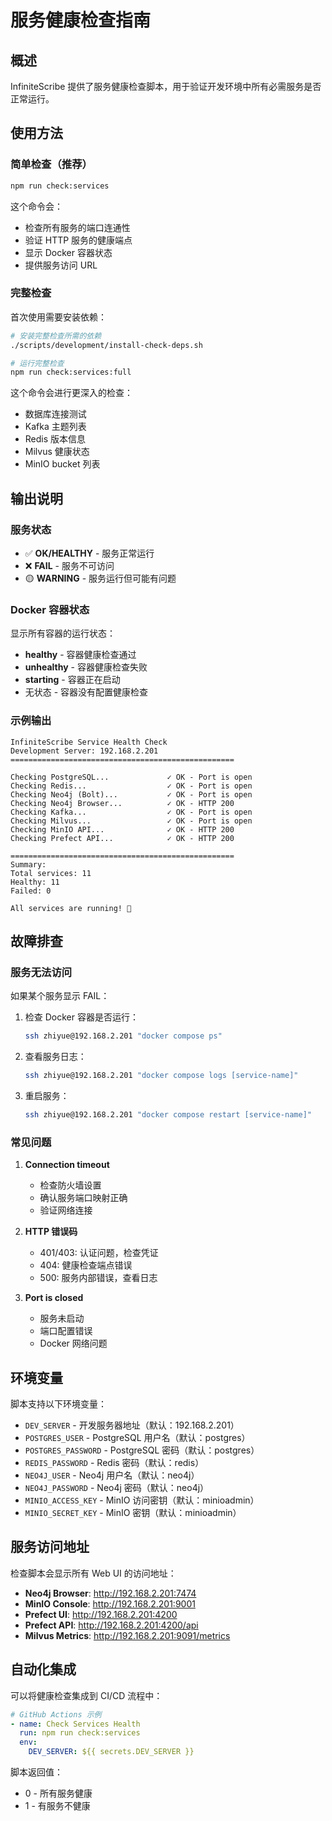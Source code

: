 # 服务健康检查指南

## 概述

InfiniteScribe 提供了服务健康检查脚本，用于验证开发环境中所有必需服务是否正常运行。

## 使用方法

### 简单检查（推荐）

```bash
npm run check:services
```

这个命令会：
- 检查所有服务的端口连通性
- 验证 HTTP 服务的健康端点
- 显示 Docker 容器状态
- 提供服务访问 URL

### 完整检查

首次使用需要安装依赖：

```bash
# 安装完整检查所需的依赖
./scripts/development/install-check-deps.sh

# 运行完整检查
npm run check:services:full
```

这个命令会进行更深入的检查：
- 数据库连接测试
- Kafka 主题列表
- Redis 版本信息
- Milvus 健康状态
- MinIO bucket 列表

## 输出说明

### 服务状态

- ✅ **OK/HEALTHY** - 服务正常运行
- ❌ **FAIL** - 服务不可访问
- 🟡 **WARNING** - 服务运行但可能有问题

### Docker 容器状态

显示所有容器的运行状态：
- **healthy** - 容器健康检查通过
- **unhealthy** - 容器健康检查失败
- **starting** - 容器正在启动
- 无状态 - 容器没有配置健康检查

### 示例输出

```
InfiniteScribe Service Health Check
Development Server: 192.168.2.201
==================================================

Checking PostgreSQL...             ✓ OK - Port is open
Checking Redis...                  ✓ OK - Port is open
Checking Neo4j (Bolt)...           ✓ OK - Port is open
Checking Neo4j Browser...          ✓ OK - HTTP 200
Checking Kafka...                  ✓ OK - Port is open
Checking Milvus...                 ✓ OK - Port is open
Checking MinIO API...              ✓ OK - HTTP 200
Checking Prefect API...            ✓ OK - HTTP 200

==================================================
Summary:
Total services: 11
Healthy: 11
Failed: 0

All services are running! 🎉
```

## 故障排查

### 服务无法访问

如果某个服务显示 FAIL：

1. 检查 Docker 容器是否运行：
   ```bash
   ssh zhiyue@192.168.2.201 "docker compose ps"
   ```

2. 查看服务日志：
   ```bash
   ssh zhiyue@192.168.2.201 "docker compose logs [service-name]"
   ```

3. 重启服务：
   ```bash
   ssh zhiyue@192.168.2.201 "docker compose restart [service-name]"
   ```

### 常见问题

1. **Connection timeout**
   - 检查防火墙设置
   - 确认服务端口映射正确
   - 验证网络连接

2. **HTTP 错误码**
   - 401/403: 认证问题，检查凭证
   - 404: 健康检查端点错误
   - 500: 服务内部错误，查看日志

3. **Port is closed**
   - 服务未启动
   - 端口配置错误
   - Docker 网络问题

## 环境变量

脚本支持以下环境变量：

- `DEV_SERVER` - 开发服务器地址（默认：192.168.2.201）
- `POSTGRES_USER` - PostgreSQL 用户名（默认：postgres）
- `POSTGRES_PASSWORD` - PostgreSQL 密码（默认：postgres）
- `REDIS_PASSWORD` - Redis 密码（默认：redis）
- `NEO4J_USER` - Neo4j 用户名（默认：neo4j）
- `NEO4J_PASSWORD` - Neo4j 密码（默认：neo4j）
- `MINIO_ACCESS_KEY` - MinIO 访问密钥（默认：minioadmin）
- `MINIO_SECRET_KEY` - MinIO 密钥（默认：minioadmin）

## 服务访问地址

检查脚本会显示所有 Web UI 的访问地址：

- **Neo4j Browser**: http://192.168.2.201:7474
- **MinIO Console**: http://192.168.2.201:9001
- **Prefect UI**: http://192.168.2.201:4200
- **Prefect API**: http://192.168.2.201:4200/api
- **Milvus Metrics**: http://192.168.2.201:9091/metrics

## 自动化集成

可以将健康检查集成到 CI/CD 流程中：

```yaml
# GitHub Actions 示例
- name: Check Services Health
  run: npm run check:services
  env:
    DEV_SERVER: ${{ secrets.DEV_SERVER }}
```

脚本返回值：
- 0 - 所有服务健康
- 1 - 有服务不健康